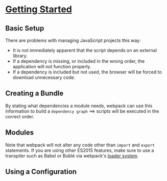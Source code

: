 # [Getting Started](https://webpack.js.org/guides/getting-started/)

## Basic Setup
There are problems with managing JavaScript projects this way:

* It is not immediately apparent that the script depends on an external library.  
* If a dependency is missing, or included in the wrong order, the application will not function properly.  
* If a dependency is included but not used, the browser will be forced to download unnecessary code.  


## Creating a Bundle
By stating what dependencies a module needs, webpack can use this information to build a `dependency graph` ==> scripts will be executed in the correct order.  


## Modules
Note that webpack will not alter any code other than `import` and `export` statements. If you are using other ES2015 features, make sure to use a transpiler such as Babel or Bublé via webpack's [loader system](https://webpack.js.org/concepts/loaders/).


## Using a Configuration